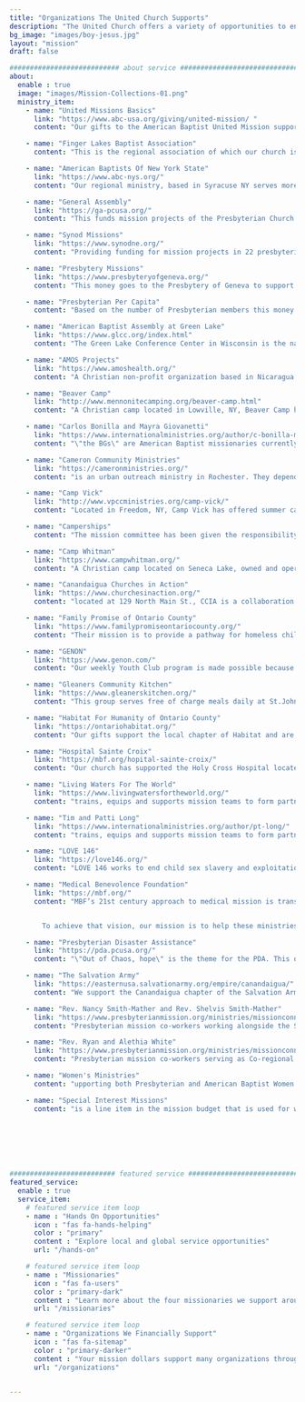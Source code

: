 ```yaml
---
title: "Organizations The United Church Supports"
description: "The United Church offers a variety of opportunities to engage in missions works locally and around the world"
bg_image: "images/boy-jesus.jpg"
layout: "mission"
draft: false

########################### about service #############################
about:
  enable : true
  image: "images/Mission-Collections-01.png"
  ministry_item:
    - name: "United Missions Basics"
      link: "https://www.abc-usa.org/giving/united-mission/ "
      content: "Our gifts to the American Baptist United Mission support every dimension of our mission: regional, national, international, educational and general ministries. By giving to United Missions Basics we reach people in all parts of the world. (76 Global Servants) "

    - name: "Finger Lakes Baptist Association"
      content: "This is the regional association of which our church is a member."

    - name: "American Baptists Of New York State"
      link: "https://www.abc-nys.org/"
      content: "Our regional ministry, based in Syracuse NY serves more than 300 churches making up the 16 associations of New York. (Metro New York and the Rochester/Genesee regions work independently)."

    - name: "General Assembly"
      link: "https://ga-pcusa.org/"
      content: "This funds mission projects of the Presbyterian Church USA, both in this country and overseas."

    - name: "Synod Missions"
      link: "https://www.synodne.org/"
      content: "Providing funding for mission projects in 22 presbyteries across 8 states in the northeast USA."

    - name: "Presbytery Missions"
      link: "https://www.presbyteryofgeneva.org/"
      content: "This money goes to the Presbytery of Geneva to support mission projects across our presbytery and around the world.  (61 Mission Co-workers)"

    - name: "Presbyterian Per Capita"
      content: "Based on the number of Presbyterian members this money goes to governing bodies of the Presbyterian Church to help pay administration costs, operations, staff, meetings and programs. The amount each church is asked to pay is requested at by the denomination."

    - name: "American Baptist Assembly at Green Lake"
      link: "https://www.glcc.org/index.html"
      content: "The Green Lake Conference Center in Wisconsin is the national training and conference center serving and supported by the American Baptist Churches USA. Through experiences of training, worship, fellowship and recreation, persons are refreshed, renewed and transformed for their journey of life and service. Various training sessions, retreats and programs are offered throughout the year. Campgrounds are also available for family camping at the center."

    - name: "AMOS Projects"
      link: "https://www.amoshealth.org/"
      content: "A Christian non-profit organization based in Nicaragua that exists to improve the health of impoverished communities by working alongside them in health, education and development. AMOS directors are American Baptist missionaries. Several of our United Church members have traveled to Nicaragua to help install home water filters and install solar electric panels on remote clinics located \"off the grid\". "

    - name: "Beaver Camp"
      link: "http://www.mennonitecamping.org/beaver-camp.html"
      content: "A Christian camp located in Lowville, NY, Beaver Camp has been attended by several young people from our church and has made a lasting impression on many lives. Operated by the Adirondack Mennonite Camping Association, Beaver Camp's beautiful location and Christian atmosphere truly reveals the kingdom of God to many people including scrap book retreats and more."

    - name: "Carlos Bonilla and Mayra Giovanetti"
      link: "https://www.internationalministries.org/author/c-bonilla-m-giovanetti/"
      content: "\"the BGs\" are American Baptist missionaries currently serving Iberoamerica and the Caribbean (Central and S. America) with theological training. Long-time friends of the United Church, they have served churches in Chili, Spain, Columbia and hosted our 2017 team to Bluefields, Nicaragua.  The BGs have visited Canandaigua several times."

    - name: "Cameron Community Ministries"
      link: "https://cameronministries.org/"
      content: "is an urban outreach ministry in Rochester. They depend on volunteers from churches and the community to help improve the lives of many who live in the diverse, low-income neighborhood. Programs include a hot lunch program 6 days a week, an after-school program with a kids' supper, a clothing and personal supply house and a safe-haven summer kids' program. Our church has been involved with serving meals and a worship service at past Sunday celebrations. This year we have provided food for take-out meals, due to the Covid restrictions. Our church was able to help with the funding of the new Teen Center which opened in 2019."

    - name: "Camp Vick"
      link: "http://www.vpccministries.org/camp-vick/"
      content: "Located in Freedom, NY, Camp Vick has offered summer camping in our western New York area giving witness to Jesus Christ.  Camp Vick and  Pathfinders Lodge (Cooperstown) share the same Am Baptist board and collaboratively minister to a variety of campers including some of which come from broken homes and others who may have special needs. Each year they witness new commitments in young people to follow Jesus as well as several others who decide to renew their walk with God."

    - name: "Camperships"
      content: "The mission committee has been given the responsibility to pay one half tuition (up to $200.) from the mission budget for one week at a Christian Camp for children in our church family."

    - name: "Camp Whitman"
      link: "https://www.campwhitman.org/"
      content: "A Christian camp located on Seneca Lake, owned and operated by the Presbytery of Geneva in partnership with the Presbytery of the Genesee Valley, inviting summer campers to explore their faith in a warm, caring, Christian community."

    - name: "Canandaigua Churches in Action"
      link: "https://www.churchesinaction.org/"
      content: "located at 129 North Main St., CCIA is a collaboration of area faith-based communities working together to be the hands of Christ. Together they are addressing the needs in health and medicine, clothing and feeding the hungry and providing parental and family support in our community. Several members of our church are active in helping with food distribution at various events during the year."

    - name: "Family Promise of Ontario County"
      link: "https://www.familypromiseontariocounty.org/"
      content: "Their mission is to provide a pathway for homeless children and families to secure reliable housing and self-sufficiency by uniting the faith communities and existing Ontario County agencies. In 2022 a United Church team cleaned a Canandaigua apartment to welcome a new FPOC family."

    - name: "GENON"
      link: "https://www.genon.com/"
      content: "Our weekly Youth Club program is made possible because of the training, curriculum and resources made available to us by the GENON ministry. By partnering with GENON we are helping young people to become informed, committed and life-long disciples of Jesus Christ, through the church."

    - name: "Gleaners Community Kitchen"
      link: "https://www.gleanerskitchen.org/"
      content: "This group serves free of charge meals daily at St.John's Church on North Main St. Our donation helps to purchase food, pay utilities and maintain facilities."

    - name: "Habitat For Humanity of Ontario County"
      link: "https://ontariohabitat.org/"
      content: "Our gifts support the local chapter of Habitat and are used for building sites and supplies. We strive to see decent, safe, secure and affordable housing for families in our county."

    - name: "Hospital Sainte Croix"
      link: "https://mbf.org/hopital-sainte-croix/"
      content: "Our church has supported the Holy Cross Hospital located in Leogane, Haiti for several years, helping the hospital to continue their mission to supply the Haitian people with the essential medical services.  Haitian doctors and nurses staff the hospital that Presbyterians and other denominations manage this hospital."

    - name: "Living Waters For The World"
      link: "https://www.livingwatersfortheworld.org/"
      content: "trains, equips and supports mission teams to form partnerships with global communities in need and empower everyday people to change lives through the gift clean water. The United Church has engaged with mission partners in Cedralito and Limones, Mexico, and is currently supporting a water project in Tabi, Mexico with funds and volunteers. These partnerships install and sustain water purification systems and provide on going health education programs."

    - name: "Tim and Patti Long"
      link: "https://www.internationalministries.org/author/pt-long/"
      content: "trains, equips and supports mission teams to form partnerships with global communities in need and empower everyday people to change lives through the gift clean water. The United Church has engaged with mission partners in Cedralito and Limones, Mexico, and is currently supporting a water project in Tabi, Mexico with funds and volunteers. These partnerships install and sustain water purification systems and provide on going health education programs."

    - name: "LOVE 146"
      link: "https://love146.org/"
      content: "LOVE 146 works to end child sex slavery and exploitation. They provide vital prevention, education, job training, schooling, safe homes and holistic aftercare for children who are at risk, or survivors of child sex slavery."

    - name: "Medical Benevolence Foundation"
      link: "https://mbf.org/"
      content: "MBF’s 21st century approach to medical mission is transforming medical ministries into sustainable medical providers. They envision medical ministries of the Church thriving and serving others for decades to come as sustainable providers of international standards of medical care while sharing the love of God.


        To achieve that vision, our mission is to help these ministries with resources and expertise so they can claim a sustainable future for themselves in three dimensions: clinical, financial, and spiritual."

    - name: "Presbyterian Disaster Assistance"
      link: "https://pda.pcusa.org/"
      content: "\"Out of Chaos, hope\" is the theme for the PDA. This organization helps by providing hope after the storm--whether it be tornadoes, fires, earthquakes, floods or even pandemics--any disaster--our funds help make recovery possible and bring hope to those in need."

    - name: "The Salvation Army"
      link: "https://easternusa.salvationarmy.org/empire/canandaigua/"
      content: "We support the Canandaigua chapter of the Salvation Army by giving to the Phoenix program, and after school and summer program for youth. We also donate to their emergency relief fund which helps families during the year with many needs such as rent, food, utilities and medicines. Our congregation also contributes food supplies throughout the year."

    - name: "Rev. Nancy Smith-Mather and Rev. Shelvis Smith-Mather"
      link: "https://www.presbyterianmission.org/ministries/missionconnections/shelvis-and-nancy-smith-mather/"
      content: "Presbyterian mission co-workers working alongside the Sudanese in South Sudan and Uganda."

    - name: "Rev. Ryan and Alethia White"
      link: "https://www.presbyterianmission.org/ministries/missionconnections/ryan-and-alethia-white/"
      content: "Presbyterian mission co-workers serving as Co-regional liaisons for Central and Northern Europe and resourcing Iranian Presbyterian Church in Berlin."

    - name: "Women's Ministries"
      content: "upporting both Presbyterian and American Baptist Women's projects and ministries that were formerly supported by our United Church Women's Association."

    - name: "Special Interest Missions"
      content: "is a line item in the mission budget that is used for worthy projects or needs that may arise during the year, or that were not specified in the budget. Some of these funds have been used in the past to provide gifts for visiting missionaries, for processing shipment of Church World Service kits, as one-time gifts to missionaries or projects, or as additional funding for missions needing support."
    



      


########################## featured service ############################
featured_service:
  enable : true
  service_item:
    # featured service item loop
    - name : "Hands On Opportunities"
      icon : "fas fa-hands-helping"
      color : "primary"
      content : "Explore local and global service opportunities"
      url: "/hands-on"

    # featured service item loop
    - name : "Missionaries"
      icon : "fas fa-users"
      color : "primary-dark"
      content : "Learn more about the four missionaries we support around the world"
      url: "/missionaries"

    # featured service item loop
    - name : "Organizations We Financially Support"
      icon : "fas fa-sitemap"
      color : "primary-darker"
      content : "Your mission dollars support many organizations throughout the year"
      url: "/organizations"


---
```

